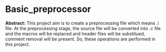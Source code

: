 # Basic_preprocessor
**Abstract:**
      This project aim is to create a preprocessing file which means .i file. At the preprocessing stage, the source file will be converted into .c file and the macros will be replaced and header files will be substitued, comment removal will be present. So, these operations are performed in this project. 
